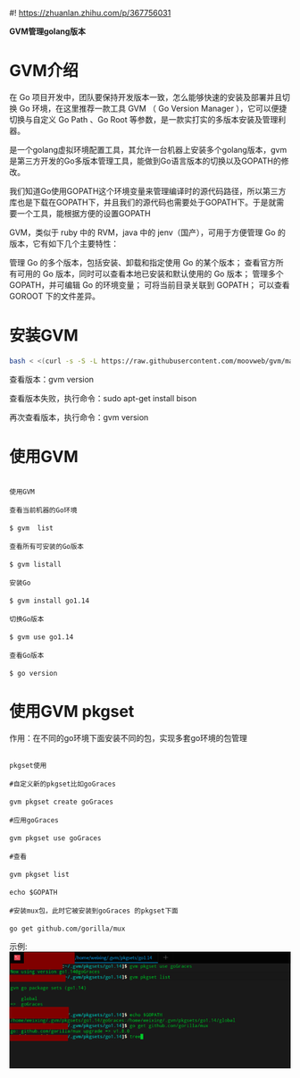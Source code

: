 #! https://zhuanlan.zhihu.com/p/367756031
<!--
 * @Author: your name
 * @Date: 2021-04-02 18:04:16
 * @LastEditTime: 2021-04-25 17:58:58
 * @LastEditors: Please set LastEditors
 * @Description: In User Settings Edit
 * @FilePath: /go_notes/docs/GVM管理Go版本.md
-->
<b>GVM管理golang版本</b>
# GVM介绍
在 Go 项目开发中，团队要保持开发版本一致，怎么能够快速的安装及部署并且切换 Go 环境，在这里推荐一款工具 GVM （ Go Version Manager ），它可以便捷切换与自定义 Go Path 、Go Root 等参数，是一款实打实的多版本安装及管理利器。

是一个golang虚拟环境配置工具，其允许一台机器上安装多个golang版本，gvm是第三方开发的Go多版本管理工具，能做到Go语言版本的切换以及GOPATH的修改。


我们知道Go使用GOPATH这个环境变量来管理编译时的源代码路径，所以第三方库也是下载在GOPATH下，并且我们的源代码也需要处于GOPATH下。于是就需要一个工具，能根据方便的设置GOPATH

GVM，类似于 ruby 中的 RVM，java 中的 jenv（国产），可用于方便管理 Go 的版本，它有如下几个主要特性：

管理 Go 的多个版本，包括安装、卸载和指定使用 Go 的某个版本；
查看官方所有可用的 Go 版本，同时可以查看本地已安装和默认使用的 Go 版本；
管理多个 GOPATH，并可编辑 Go 的环境变量；
可将当前目录关联到 GOPATH；
可以查看 GOROOT 下的文件差异。

# 安装GVM
```bash
bash < <(curl -s -S -L https://raw.githubusercontent.com/moovweb/gvm/master/binscripts/gvm-installer)
```

查看版本：gvm version

查看版本失败，执行命令：sudo apt-get install bison

再次查看版本，执行命令：gvm version

# 使用GVM

```

使用GVM

查看当前机器的Go环境

$ gvm  list

查看所有可安装的Go版本

$ gvm listall

安装Go

$ gvm install go1.14

切换Go版本

$ gvm use go1.14

查看Go版本

$ go version
```

# 使用GVM pkgset

作用：在不同的go环境下面安装不同的包，实现多套go环境的包管理

```

pkgset使用

#自定义新的pkgset比如goGraces

gvm pkgset create goGraces

#应用goGraces

gvm pkgset use goGraces

#查看

gvm pkgset list

echo $GOPATH

#安装mux包，此时它被安装到goGraces 的pkgset下面

go get github.com/gorilla/mux
```

示例:
![](./../assets/go_pkgset.png)

